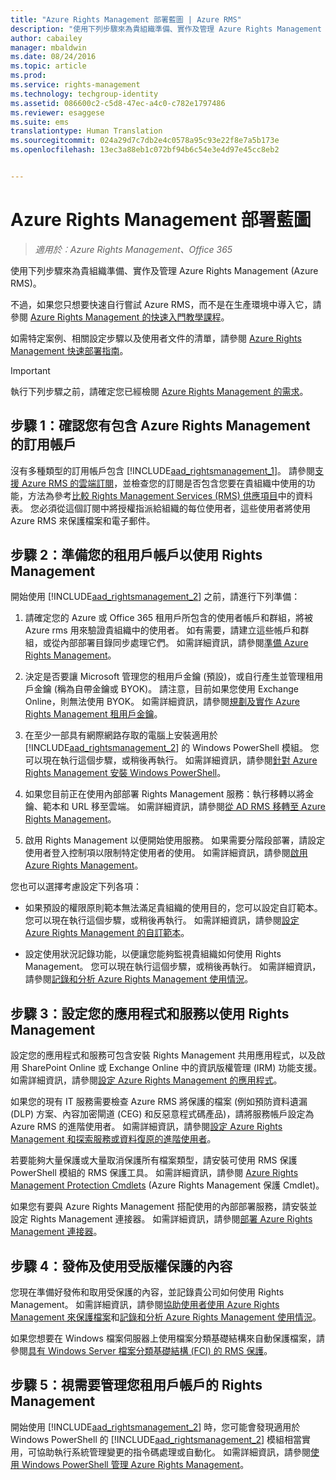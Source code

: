 ```yaml
---
title: "Azure Rights Management 部署藍圖 | Azure RMS"
description: "使用下列步驟來為貴組織準備、實作及管理 Azure Rights Management (Azure RMS)。"
author: cabailey
manager: mbaldwin
ms.date: 08/24/2016
ms.topic: article
ms.prod: 
ms.service: rights-management
ms.technology: techgroup-identity
ms.assetid: 086600c2-c5d8-47ec-a4c0-c782e1797486
ms.reviewer: esaggese
ms.suite: ems
translationtype: Human Translation
ms.sourcegitcommit: 024a29d7c7db2e4c0578a95c93e22f8e7a5b173e
ms.openlocfilehash: 13ec3a88eb1c072bf94b6c54e3e4d97e45cc8eb2


---
```


# Azure Rights Management 部署藍圖

>*適用於︰Azure Rights Management、Office 365*

使用下列步驟來為貴組織準備、實作及管理 Azure Rights Management (Azure RMS)。

不過，如果您只想要快速自行嘗試 Azure RMS，而不是在生產環境中導入它，請參閱 [Azure Rights Management 的快速入門教學課程](../get-started/quick-start-tutorial.md)。

如需特定案例、相關設定步驟以及使用者文件的清單，請參閱 [Azure Rights Management 快速部署指南](../get-started/rapid-deployment-guide.md)。

> [!IMPORTANT]
> 執行下列步驟之前，請確定您已經檢閱 [Azure Rights Management 的需求](../get-started/requirements-azure-rms.md)。

## 步驟 1：確認您有包含 Azure Rights Management 的訂用帳戶
沒有多種類型的訂用帳戶包含 [!INCLUDE[aad_rightsmanagement_1](../includes/aad_rightsmanagement_1_md.md)]。 請參閱[支援 Azure RMS 的雲端訂閱](../get-started/requirements-subscriptions.md)，並檢查您的訂閱是否包含您要在貴組織中使用的功能，方法為參考[比較 Rights Management Services (RMS) 供應項目](https://technet.microsoft.com/dn858608)中的資料表。 您必須從這個訂閱中將授權指派給組織的每位使用者，這些使用者將使用 Azure RMS 來保護檔案和電子郵件。

## 步驟 2：準備您的租用戶帳戶以使用 Rights Management
開始使用 [!INCLUDE[aad_rightsmanagement_2](../includes/aad_rightsmanagement_2_md.md)] 之前，請進行下列準備：

1.  請確定您的 Azure 或 Office 365 租用戶所包含的使用者帳戶和群組，將被 Azure rms 用來驗證貴組織中的使用者。 如有需要，請建立這些帳戶和群組，或從內部部署目錄同步處理它們。 如需詳細資訊，請參閱[準備 Azure Rights Management](prepare.md)。

2.  決定是否要讓 Microsoft 管理您的租用戶金鑰 (預設)，或自行產生並管理租用戶金鑰 (稱為自帶金鑰或 BYOK)。 請注意，目前如果您使用 Exchange Online，則無法使用 BYOK。 如需詳細資訊，請參閱[規劃及實作 Azure Rights Management 租用戶金鑰](plan-implement-tenant-key.md)。

3.  在至少一部具有網際網路存取的電腦上安裝適用於 [!INCLUDE[aad_rightsmanagement_2](../includes/aad_rightsmanagement_2_md.md)] 的 Windows PowerShell 模組。 您可以現在執行這個步驟，或稍後再執行。 如需詳細資訊，請參閱[針對 Azure Rights Management 安裝 Windows PowerShell](../deploy-use/install-powershell.md)。

4.  如果您目前正在使用內部部署 Rights Management 服務：執行移轉以將金鑰、範本和 URL 移至雲端。 如需詳細資訊，請參閱[從 AD RMS 移轉至 Azure Rights Management](migrate-from-ad-rms-to-azure-rms.md)。

5.  啟用 Rights Management 以便開始使用服務。 如果需要分階段部署，請設定使用者登入控制項以限制特定使用者的使用。 如需詳細資訊，請參閱[啟用 Azure Rights Management](../deploy-use/activate-service.md)。

您也可以選擇考慮設定下列各項：

-   如果預設的權限原則範本無法滿足貴組織的使用目的，您可以設定自訂範本。 您可以現在執行這個步驟，或稍後再執行。 如需詳細資訊，請參閱[設定 Azure Rights Management 的自訂範本](../deploy-use/configure-custom-templates.md)。

-   設定使用狀況記錄功能，以便讓您能夠監視貴組織如何使用 Rights Management。 您可以現在執行這個步驟，或稍後再執行。 如需詳細資訊，請參閱[記錄和分析 Azure Rights Management 使用情況](../deploy-use/log-analyze-usage.md)。

## 步驟 3：設定您的應用程式和服務以使用 Rights Management
設定您的應用程式和服務可包含安裝 Rights Management 共用應用程式，以及啟用 SharePoint Online 或 Exchange Online 中的資訊版權管理 (IRM) 功能支援。 如需詳細資訊，請參閱[設定 Azure Rights Management 的應用程式](../deploy-use/configure-applications.md)。

如果您的現有 IT 服務需要檢查 Azure RMS 將保護的檔案 (例如預防資料遺漏 (DLP) 方案、內容加密閘道 (CEG) 和反惡意程式碼產品)，請將服務帳戶設定為 Azure RMS 的進階使用者。 如需詳細資訊，請參閱[設定 Azure Rights Management 和探索服務或資料復原的進階使用者](../deploy-use/configure-super-users.md)。

若要能夠大量保護或大量取消保護所有檔案類型，請安裝可使用 RMS 保護 PowerShell 模組的 RMS 保護工具。 如需詳細資訊，請參閱 [Azure Rights Management Protection Cmdlets](https://msdn.microsoft.com/library/mt433195.aspx) (Azure Rights Management 保護 Cmdlet)。

如果您有要與 Azure Rights Management 搭配使用的內部部署服務，請安裝並設定 Rights Management 連接器。 如需詳細資訊，請參閱[部署 Azure Rights Management 連接器](../deploy-use/deploy-rms-connector.md)。

## 步驟 4：發佈及使用受版權保護的內容
您現在準備好發佈和取用受保護的內容，並記錄貴公司如何使用 Rights Management。 如需詳細資訊，請參閱[協助使用者使用 Azure Rights Management 來保護檔案](../deploy-use/help-users.md)和[記錄和分析 Azure Rights Management 使用情況](../deploy-use/log-analyze-usage.md)。

如果您想要在 Windows 檔案伺服器上使用檔案分類基礎結構來自動保護檔案，請參閱[具有 Windows Server 檔案分類基礎結構 (FCI) 的 RMS 保護](../rms-client/configure-fci.md)。

## 步驟 5：視需要管理您租用戶帳戶的 Rights Management
開始使用 [!INCLUDE[aad_rightsmanagement_2](../includes/aad_rightsmanagement_2_md.md)] 時，您可能會發現適用於 Windows PowerShell 的 [!INCLUDE[aad_rightsmanagement_2](../includes/aad_rightsmanagement_2_md.md)] 模組相當實用，可協助執行系統管理變更的指令碼處理或自動化。 如需詳細資訊，請參閱[使用 Windows PowerShell 管理 Azure Rights Management](../deploy-use/administer-powershell.md)。





<!--HONumber=Aug16_HO4-->


